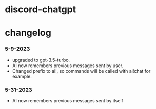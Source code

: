 # discord-chatgpt

# changelog

### 5-9-2023

- upgraded to gpt-3.5-turbo.
- AI now remembers previous messages sent by user.
- Changed prefix to ai!, so commands will be called with ai!chat for example.

### 5-31-2023

- AI now remembers previous messages sent by itself
